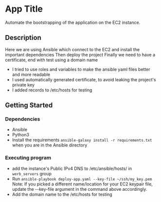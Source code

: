 # App Title

Automate the bootstrapping of the application on the EC2 instance.

## Description
Here we are using Ansible which connect to the EC2 and install the important dependencies
Then deploy the project 
Finally we need to have a certificate, end with test using a domain name
* I tried to use roles and variables to make the ansible yaml files better and more readable 
* I used automatically generated certificate, to avoid leaking the project's private key
* I added records to /etc/hosts for testing

## Getting Started

### Dependencies

* Ansible
* Python3 
* Install the requirements ```ansible-galaxy install -r requirements.txt``` when you are in the Ansible directory


### Executing program

* add the instance's Public IPv4 DNS to /etc/ansible/hosts/ in ```werb_servers``` group 
* Run ```ansible-playbook deploy-app.yaml --key-file ~/ssh/my_key.pem ```
Note: If you picked a different name/location for your EC2 keypair file, update the --key-file argument in the command above accordingly.
* Add the domain name to the /etc/hosts for testing
